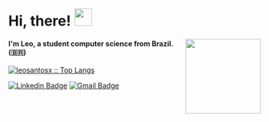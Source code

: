  # Hi, there! <img src="https://media.giphy.com/media/hvRJCLFzcasrR4ia7z/giphy.gif" width="35px">
 
 <img align='right' src='https://github.com/Rishit-dagli/Rishit-dagli/blob/master/images/octocat-anime.gif' width='150"'>
 
 #### I'm Leo, a student computer science from Brazil. (:brazil:)

 <p>
   <a href="https://github.com/leosantosx">
<!--     <img width="450px" src="https://github-readme-stats.vercel.app/api?username=leosantosx&show_icons=true&theme=omni" alt="leosantosx :: Profile Stats" /> -->
    <img src="https://github-readme-stats.vercel.app/api/top-langs/?username=leosantosx&langs_count=6&theme=buefy&layout=compact" alt="leosantosx :: Top Langs" />
   </a>
 </p>


 <footer>

  [![Linkedin Badge](https://img.shields.io/badge/-leosantos-blue?style=flat-square&logo=Linkedin&logoColor=white&link=https://www.linkedin.com/in/leonardosant02)](https://www.linkedin.com/in/leonardosant02) 
  [![Gmail Badge](https://img.shields.io/badge/leonardosaint748@gmail.com-c14438?style=flat-square&logo=Gmail&logoColor=white&link=mailto:leonardosaint748@gmail.com)](mailto:leonardosaint748@gmail.com) 

 </footer>
